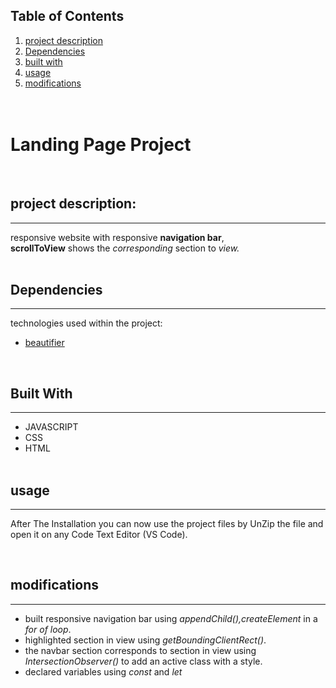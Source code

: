 ## Table of Contents
1. [project description](#project-description)
2. [Dependencies](#Dependencies)
3. [built with](#built-with)
4. [usage](#usage)
5. [modifications](#modifications)
<br><br><br>

# Landing Page Project
<br>

## project description:
***
responsive website with responsive <strong>navigation bar</strong>, <br>
<strong>scrollToView</strong> shows the <em>corresponding</em> section to <em>view.</em><br></br>

## Dependencies
***
 technologies used within the project:
* [beautifier](https://beautifier.io/) 

 <br>

## Built With
***
* JAVASCRIPT
* CSS
* HTML
<br><br>

## usage 
***


After The Installation you can now use the project files by UnZip the file and open it on any Code Text Editor (VS Code).

<br>

## modifications
***
* built responsive navigation bar using <em>appendChild(),createElement</em> in a <em> for of loop</em>.
* highlighted section in view using <em> getBoundingClientRect()</em>.
* the navbar section corresponds to section in view using<em> IntersectionObserver()</em> to add an active class with a style.
* declared variables using <em>const</em> and <em>let</em>
